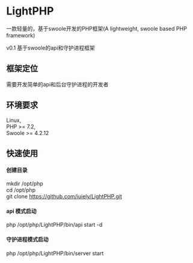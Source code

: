 # LightPHP
一款轻量的，基于swoole开发的PHP框架(A lightweight, swoole based PHP framework)

v0.1 基于swoole的api和守护进程框架

## 框架定位 <br>
需要开发简单的api和后台守护进程的开发者

## 环境要求 <br>
Linux, <br>
PHP >= 7.2, <br>
Swoole >= 4.2.12 <br>

## 快速使用
#### 创建目录
mkdir /opt/php <br>
cd /opt/php <br>
git clone https://github.com/iuiely/LightPHP.git <br>

#### api 模式启动 <br>
php /opt/php/LightPHP/bin/api start -d

#### 守护进程模式启动 <br>
php /opt/php/LightPHP/bin/server start

